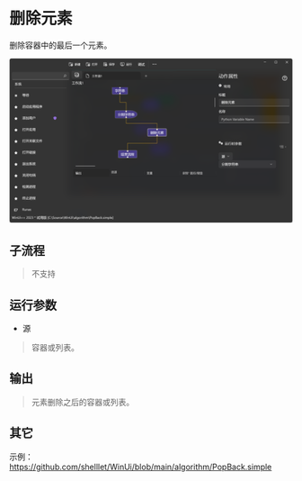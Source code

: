 # 删除元素 
删除容器中的最后一个元素。

![PopBack](./images/20.png ':size=90%')

## 子流程

> 不支持

## 运行参数

* 源
> 容器或列表。


## 输出

> 元素删除之后的容器或列表。


## 其它

示例：https://github.com/shelllet/WinUi/blob/main/algorithm/PopBack.simple
